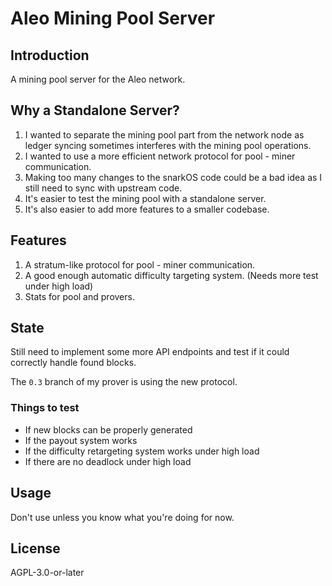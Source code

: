 # Aleo Mining Pool Server

## Introduction

A mining pool server for the Aleo network.

## Why a Standalone Server?

1. I wanted to separate the mining pool part from the network node as ledger syncing sometimes interferes with the mining pool operations.
2. I wanted to use a more efficient network protocol for pool - miner communication. 
3. Making too many changes to the snarkOS code could be a bad idea as I still need to sync with upstream code.
4. It's easier to test the mining pool with a standalone server.
5. It's also easier to add more features to a smaller codebase.

## Features

1. A stratum-like protocol for pool - miner communication.
2. A good enough automatic difficulty targeting system. (Needs more test under high load)
3. Stats for pool and provers.

## State

Still need to implement some more API endpoints and test if it could correctly handle found blocks.

The `0.3` branch of my prover is using the new protocol.

### Things to test

* If new blocks can be properly generated
* If the payout system works
* If the difficulty retargeting system works under high load
* If there are no deadlock under high load

## Usage

Don't use unless you know what you're doing for now.

## License

AGPL-3.0-or-later
